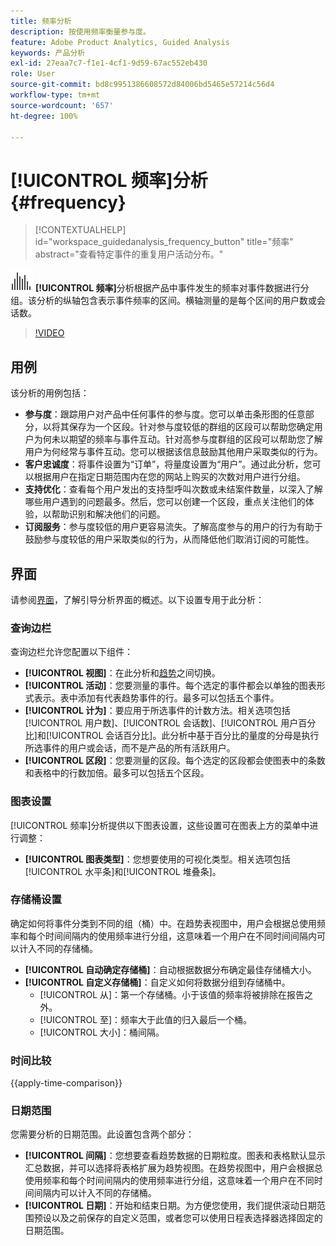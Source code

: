 ```yaml
---
title: 频率分析
description: 按使用频率衡量参与度。
feature: Adobe Product Analytics, Guided Analysis
keywords: 产品分析
exl-id: 27eaa7c7-f1e1-4cf1-9d59-67ac552eb430
role: User
source-git-commit: bd8c9951386608572d84006bd5465e57214c56d4
workflow-type: tm+mt
source-wordcount: '657'
ht-degree: 100%

---
```


# [!UICONTROL 频率]分析 {#frequency}

<!-- markdownlint-disable MD034 -->

>[!CONTEXTUALHELP]
>id="workspace_guidedanalysis_frequency_button"
>title="频率"
>abstract="查看特定事件的重复用户活动分布。"

<!-- markdownlint-enable MD034 -->

![频率](/help/assets/icons/Histogram.svg) **[!UICONTROL 频率]**&#x200B;分析根据产品中事件发生的频率对事件数据进行分组。该分析的纵轴包含表示事件频率的区间。横轴测量的是每个区间的用户数或会话数。

>[!VIDEO](https://video.tv.adobe.com/v/3435812/?quality=12&learn=on&captions=chi_hans)

## 用例

该分析的用例包括：

* **参与度**：跟踪用户对产品中任何事件的参与度。您可以单击条形图的任意部分，以将其保存为一个区段。针对参与度较低的群组的区段可以帮助您确定用户为何未以期望的频率与事件互动。针对高参与度群组的区段可以帮助您了解用户为何经常与事件互动。您可以根据该信息鼓励其他用户采取类似的行为。
* **客户忠诚度**：将事件设置为“订单”，将量度设置为“用户”。通过此分析，您可以根据用户在指定日期范围内在您的网站上购买的次数对用户进行分组。
* **支持优化**：查看每个用户发出的支持型呼叫次数或未结案件数量，以深入了解哪些用户遇到的问题最多。然后，您可以创建一个区段，重点关注他们的体验，以帮助识别和解决他们的问题。
* **订阅服务**：参与度较低的用户更容易流失。了解高度参与的用户的行为有助于鼓励参与度较低的用户采取类似的行为，从而降低他们取消订阅的可能性。

## 界面

请参阅[界面](../overview.md#interface)，了解引导分析界面的概述。以下设置专用于此分析：

### 查询边栏

查询边栏允许您配置以下组件：

* **[!UICONTROL 视图]**：在此分析和[趋势](trends.md)之间切换。
* **[!UICONTROL 活动]**：您要测量的事件。每个选定的事件都会以单独的图表形式表示。表中添加有代表趋势事件的行。最多可以包括五个事件。
* **[!UICONTROL 计为]**：要应用于所选事件的计数方法。相关选项包括[!UICONTROL 用户数]、[!UICONTROL 会话数]、[!UICONTROL 用户百分比]和[!UICONTROL 会话百分比]。此分析中基于百分比的量度的分母是执行所选事件的用户或会话，而不是产品的所有活跃用户。
* **[!UICONTROL 区段]**：您要测量的区段。每个选定的区段都会使图表中的条数和表格中的行数加倍。最多可以包括五个区段。

### 图表设置

[!UICONTROL 频率]分析提供以下图表设置，这些设置可在图表上方的菜单中进行调整：

* **[!UICONTROL 图表类型]**：您想要使用的可视化类型。相关选项包括[!UICONTROL 水平条]和[!UICONTROL 堆叠条]。

### 存储桶设置

确定如何将事件分类到不同的组（桶）中。在趋势表视图中，用户会根据总使用频率和每个时间间隔内的使用频率进行分组，这意味着一个用户在不同时间间隔内可以计入不同的存储桶。

* **[!UICONTROL 自动确定存储桶]**：自动根据数据分布确定最佳存储桶大小。
* **[!UICONTROL 自定义存储桶]**：自定义如何将数据分组到存储桶中。
   * [!UICONTROL 从]：第一个存储桶。小于该值的频率将被排除在报告之外。
   * [!UICONTROL 至]：频率大于此值的归入最后一个桶。
   * [!UICONTROL 大小]：桶间隔。

### 时间比较

{{apply-time-comparison}}

### 日期范围

您需要分析的日期范围。此设置包含两个部分：

* **[!UICONTROL 间隔]**：您想要查看趋势数据的日期粒度。图表和表格默认显示汇总数据，并可以选择将表格扩展为趋势视图。在趋势视图中，用户会根据总使用频率和每个时间间隔内的使用频率进行分组，这意味着一个用户在不同时间间隔内可以计入不同的存储桶。
* **[!UICONTROL 日期]**：开始和结束日期。为方便您使用，我们提供滚动日期范围预设以及之前保存的自定义范围，或者您可以使用日程表选择器选择固定的日期范围。


<!--
## Example

See below foran example of the analysis.

![Frequency](../assets/frequency.png)

-->
